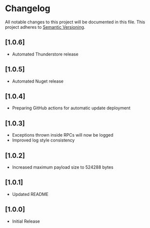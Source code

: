 # Changelog

All notable changes to this project will be documented in this file.
This project adheres to [Semantic Versioning](https://semver.org/spec/v2.0.0.html).

## [1.0.6]
- Automated Thunderstore release

## [1.0.5]
- Automated Nuget release

## [1.0.4]
- Preparing GitHub actions for automatic update deployment

## [1.0.3]
- Exceptions thrown inside RPCs will now be logged
- Improved log style consistency

## [1.0.2]
- Increased maximum payload size to 524288 bytes

## [1.0.1]
- Updated README

## [1.0.0]
- Initial Release